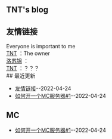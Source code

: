 ## TNT's blog
## 友情链接
Everyone is important to me <br>[TNT](https://space.bilibili.com/476370505) ：The owner <br>[洛苏锦](https://github.com/Brocade233) ： <br>[TNT](https://github.com/tnt-love) ：？？？ <br>## 最近更新
- [友情链接](https://github.com/Love-TNT/Blog/issues/2)--2022-04-24
- [如何开一个MC服务器#1](https://github.com/Love-TNT/Blog/issues/1)--2022-04-24
## MC
- [如何开一个MC服务器#1](https://github.com/Love-TNT/Blog/issues/1)--2022-04-24
